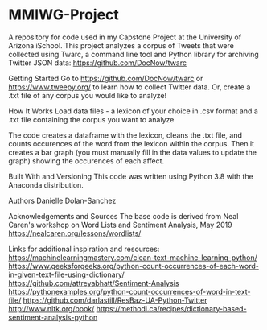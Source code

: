 # MMIWG-Project
A repository for code used in my Capstone Project at the University of Arizona iSchool. 
This project analyzes a corpus of Tweets that were collected using Twarc, a command line tool and Python library for archiving Twitter JSON data: https://github.com/DocNow/twarc

Getting Started
Go to https://github.com/DocNow/twarc or https://www.tweepy.org/ to learn how to collect Twitter data. Or, create a .txt file of any corpus you would like to analyze!

How It Works
Load data files - a lexicon of your choice in .csv format and a .txt file containing the corpus you want to analyze

The code creates a dataframe with the lexicon, cleans the .txt file, and counts occurences of the word from the lexicon within the corpus. Then it creates a bar graph (you must manually fill in the data values to update the graph) showing the occurences of each affect.

Built With and Versioning
This code was written using Python 3.8 with the Anaconda distribution.

Authors
Danielle Dolan-Sanchez

Acknowledgements and Sources
The base code is derived from Neal Caren's workshop on Word Lists and Sentiment Analysis, May 2019
https://nealcaren.org/lessons/wordlists/

Links for additional inspiration and resources:
https://machinelearningmastery.com/clean-text-machine-learning-python/
https://www.geeksforgeeks.org/python-count-occurrences-of-each-word-in-given-text-file-using-dictionary/
https://github.com/attreyabhatt/Sentiment-Analysis
https://pythonexamples.org/python-count-occurrences-of-word-in-text-file/
https://github.com/darlastill/ResBaz-UA-Python-Twitter
http://www.nltk.org/book/
https://methodi.ca/recipes/dictionary-based-sentiment-analysis-python
